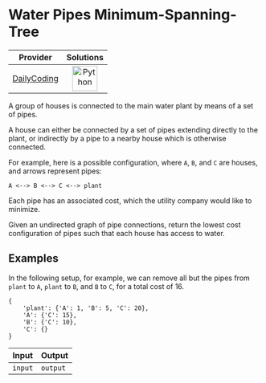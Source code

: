 # Water Pipes Minimum-Spanning-Tree

<!-- INFO TABLE BEGIN -->

| Provider                                              | Solutions                                                                                                                                        |
| :---------------------------------------------------: | :----------------------------------------------------------------------------------------------------------------------------------------------: |
| [DailyCoding](../../../docs/providers/DailyCoding.md) | [<img src="https://res.cloudinary.com/rascaltwo/image/upload/v1631924087/python_xzdlti.svg" alt="Python" title="Python" width="50" />](solve.py) |

<!-- INFO TABLE END -->

A group of houses is connected to the main water plant by means of a set of pipes.

A house can either be connected by a set of pipes extending directly to the plant, or indirectly by a pipe to a nearby house which is otherwise connected.

For example, here is a possible configuration, where `A`, `B`, and `C` are houses, and arrows represent pipes:

    A <--> B <--> C <--> plant

Each pipe has an associated cost, which the utility company would like to minimize.

Given an undirected graph of pipe connections, return the lowest cost configuration of pipes such that each house has access to water.

## Examples

In the following setup, for example, we can remove all but the pipes from `plant` to `A`, `plant` to `B`, and `B` to `C`, for a total cost of 16.

    {
        'plant': {'A': 1, 'B': 5, 'C': 20},
        'A': {'C': 15},
        'B': {'C': 10},
        'C': {}
    }

| Input   | Output   |
| ------- | -------- |
| `input` | `output` |
